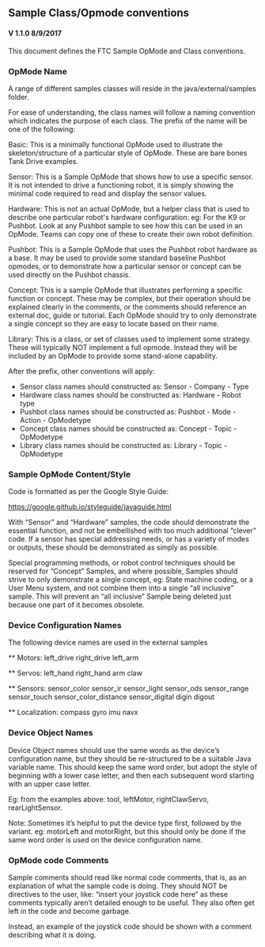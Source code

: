 ## Sample Class/Opmode conventions
#### V 1.1.0  8/9/2017

This document defines the FTC Sample OpMode and Class conventions.

### OpMode Name

A range of different samples classes will reside in the java/external/samples folder.

For ease of understanding, the class names will follow a naming convention which indicates the purpose of each class.
The prefix of the name will be one of the following:

Basic:        This is a minimally functional OpMode used to illustrate the skeleton/structure of a particular style of
OpMode. These are bare bones Tank Drive examples.

Sensor:        This is a Sample OpMode that shows how to use a specific sensor. It is not intended to drive a
functioning robot, it is simply showing the minimal code required to read and display the sensor values.

Hardware:    This is not an actual OpMode, but a helper class that is used to describe one particular robot's hardware
configuration:   eg: For the K9 or Pushbot. Look at any Pushbot sample to see how this can be used in an OpMode. Teams
can copy one of these to create their own robot definition.

Pushbot:    This is a Sample OpMode that uses the Pushbot robot hardware as a base. It may be used to provide some
standard baseline Pushbot opmodes, or to demonstrate how a particular sensor or concept can be used directly on the
Pushbot chassis.

Concept:    This is a sample OpMode that illustrates performing a specific function or concept. These may be complex,
but their operation should be explained clearly in the comments, or the comments should reference an external doc, guide
or tutorial. Each OpMode should try to only demonstrate a single concept so they are easy to locate based on their name.

Library:    This is a class, or set of classes used to implement some strategy. These will typically NOT implement a
full opmode. Instead they will be included by an OpMode to provide some stand-alone capability.

After the prefix, other conventions will apply:

* Sensor class names should constructed as:       Sensor - Company - Type
* Hardware class names should be constructed as:  Hardware - Robot type
* Pushbot class names should be constructed as:   Pushbot - Mode - Action - OpModetype
* Concept class names should be constructed as:   Concept - Topic - OpModetype
* Library class names should be constructed as:   Library - Topic - OpModetype

### Sample OpMode Content/Style

Code is formatted as per the Google Style Guide:

https://google.github.io/styleguide/javaguide.html

With “Sensor” and “Hardware” samples, the code should demonstrate the essential function, and not be embellished with
too much additional “clever” code. If a sensor has special addressing needs, or has a variety of modes or outputs, these
should be demonstrated as simply as possible.

Special programming methods, or robot control techniques should be reserved for “Concept” Samples, and where possible,
Samples should strive to only demonstrate a single concept, eg: State machine coding, or a User Menu system, and not
combine them into a single “all inclusive” sample. This will prevent an “all inclusive” Sample being deleted just
because one part of it becomes obsolete.

### Device Configuration Names

The following device names are used in the external samples

** Motors:
left_drive right_drive left_arm

** Servos:
left_hand right_hand arm claw

** Sensors:
sensor_color sensor_ir sensor_light sensor_ods sensor_range sensor_touch sensor_color_distance sensor_digital digin
digout

** Localization:
compass gyro imu navx

### Device Object Names

Device Object names should use the same words as the device’s configuration name, but they should be re-structured to be
a suitable Java variable name. This should keep the same word order, but adopt the style of beginning with a lower case
letter, and then each subsequent word starting with an upper case letter.

Eg: from the examples above:  tool, leftMotor, rightClawServo, rearLightSensor.

Note:  Sometimes it’s helpful to put the device type first, followed by the variant. eg:  motorLeft and motorRight, but
this should only be done if the same word order is used on the device configuration name.

### OpMode code Comments

Sample comments should read like normal code comments, that is, as an explanation of what the sample code is doing. They
should NOT be directives to the user, like: “insert your joystick code here” as these comments typically aren’t detailed
enough to be useful. They also often get left in the code and become garbage.

Instead, an example of the joystick code should be shown with a comment describing what it is doing.
